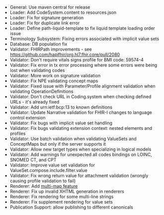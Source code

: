 * General: Use maven central for release
* Loader: Add CodeSystem.content to resources.json
* Loader: Fix for signature generation
* Loader: Fix for duplicate link error
* Loader: Define path-liquid-template to fix liquid template loading order issue
* Terminology Subsystem: Fixing errors associated with implicit value sets
* Database: DB population fix
* Validator: FHIRPath improvements - see https://github.com/hapifhir/org.hl7.fhir.core/pull/2080
* Validator: Don't require vitals signs profile for BMI code: 59574-4
* Validator: Fix error in tx error processing where some errors were being lost when validating codes
* Validator: More work on signature validation
* Validator: Fix NPE validating concept maps
* Validator: Fixed issue with Parameter/Profile alignment validation when validating OperationDefinitions
* Validator: Don't check URL in Coding.system when checking defined URLs - it's already fixed
* Validator: Add urn:ietf:bcp:13 to known definitions
* Validator: Update Narrative validation for FHIR-I changes to language control extension
* Validator: Fix bugs with implicit value set handling
* Validator: Fix bugs validating extension context: nested elements and profiles
* Validator: Use batch validation when validating ValueSets and ConceptMaps but only if the server supports it
* Validator: Allow new target types when specializing in logical models
* Validator: Add warnings for unexpected all codes bindings on LOINC, SNOMED CT, and CPT
* Validator: Improve value set validation for ValueSet.compose.include.filter.value
* Validator: Fix wrong return value for attachment validation (wrongly causing profile validation to fail)
* Renderer: Add [multi-map feature](https://build.fhir.org/ig/FHIR/ig-guidance/multi-maps.html)
* Renderer: Fix up invalid XHTML generation in renderers 
* Renderer: Fix rendering for some multi-line strings
* Renderer: Fix supplement rendering for value sets
* Publication Support: allow publishing to different canonicals



